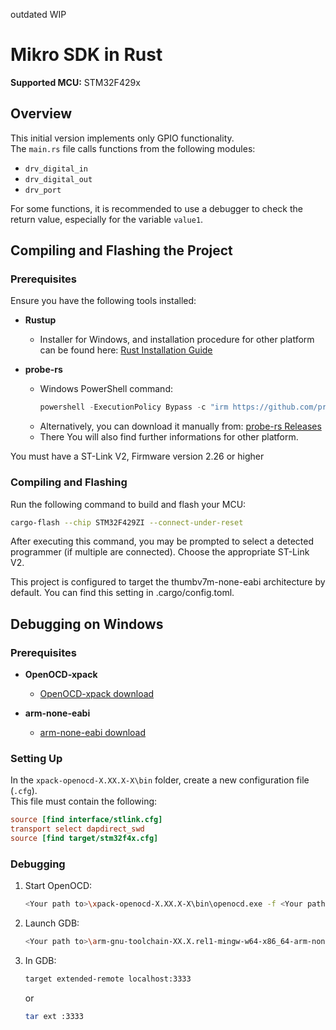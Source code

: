 outdated WIP

# Mikro SDK in Rust

**Supported MCU:** STM32F429x  

## Overview  
This initial version implements only GPIO functionality.  
The `main.rs` file calls functions from the following modules:  

- `drv_digital_in`  
- `drv_digital_out`  
- `drv_port`  

For some functions, it is recommended to use a debugger to check the return value, especially for the variable `value1`.  

## Compiling and Flashing the Project  

### Prerequisites  
Ensure you have the following tools installed:  

- **Rustup**  
  - Installer for Windows, and installation procedure for other platform can be found here: [Rust Installation Guide](https://www.rust-lang.org/tools/install)  

- **probe-rs**  
  - Windows PowerShell command:  
    ```powershell
    powershell -ExecutionPolicy Bypass -c "irm https://github.com/probe-rs/probe-rs/releases/download/v0.27.0/probe-rs-tools-installer.ps1 | iex"
    ```
  - Alternatively, you can download it manually from: [probe-rs Releases](https://github.com/probe-rs/probe-rs/releases)
  - There You will also find further informations for other platform.

You must have a ST-Link V2, Firmware version 2.26 or higher

### Compiling and Flashing  

Run the following command to build and flash your MCU:  

```sh
cargo-flash --chip STM32F429ZI --connect-under-reset
```

After executing this command, you may be prompted to select a detected programmer (if multiple are connected). Choose the appropriate ST-Link V2.

This project is configured to target the thumbv7m-none-eabi architecture by default. You can find this setting in .cargo/config.toml.

## Debugging on Windows

### Prerequisites

- **OpenOCD-xpack**
  - [OpenOCD-xpack download](https://sourceforge.net/projects/openocd-xpack/)

- **arm-none-eabi**
  - [arm-none-eabi download](https://developer.arm.com/downloads/-/arm-gnu-toolchain-downloads)

### Setting Up  

In the `xpack-openocd-X.XX.X-X\bin` folder, create a new configuration file (`.cfg`).  
This file must contain the following:  

```cfg
source [find interface/stlink.cfg]
transport select dapdirect_swd
source [find target/stm32f4x.cfg]
```

### Debugging  

1. Start OpenOCD:  
   ```sh
   <Your path to>\xpack-openocd-X.XX.X-X\bin\openocd.exe -f <Your path to>\xpack-openocd-X.XX.X-X\bin\<Your config name>.cfg
   ```
   
2. Launch GDB:  
   ```sh
   <Your path to>\arm-gnu-toolchain-XX.X.rel1-mingw-w64-x86_64-arm-none-eabi\bin\arm-none-eabi-gdb.exe <Your path to>\<project root folder>\target\thumbv7m-none-eabi\debug\mikrosdk
   ```
3. In GDB:
    ```sh
    target extended-remote localhost:3333
    ```
    or
    ```sh
    tar ext :3333
    ```
